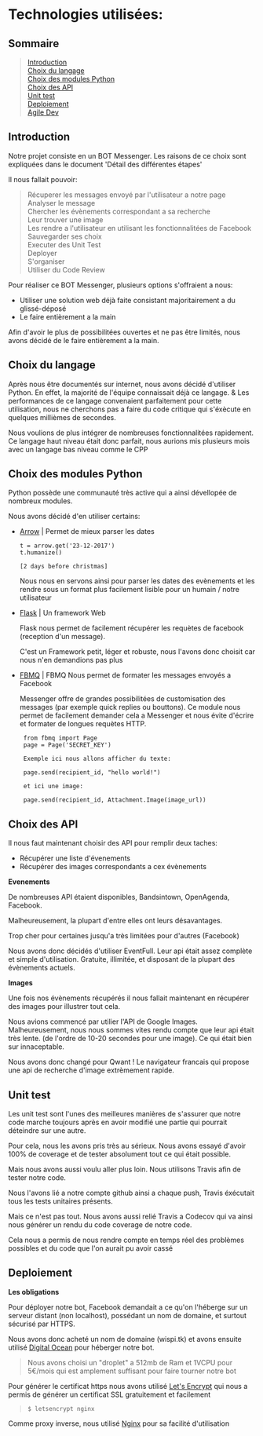 # Technologies utilisées:

## Sommaire
> [Introduction](#Introduction)  
> [Choix du langage](#Choix_du_langage)  
> [Choix des modules Python](#Choix_des_modules_Python)  
> [Choix des API](#Choix_des_API)  
> [Unit test](#Unit_test)  
> [Deploiement](#Deploiement)  
> [Agile Dev](#Agile_Dev)


## Introduction <a id="Introduction"></a>

 Notre projet consiste en un BOT Messenger. Les raisons de ce choix sont expliquées dans le document 'Détail des différentes étapes'

 Il nous fallait pouvoir:
 > Récuperer les messages envoyé par l'utilisateur a notre page  
 > Analyser le message  
 > Chercher les évènements correspondant a sa recherche  
 > Leur trouver une image  
 > Les rendre a l'utilisateur en utilisant les fonctionnalitées de Facebook  
 > Sauvegarder ses choix  
 > Executer des Unit Test  
 > Deployer  
 > S'organiser  
 > Utiliser du Code Review

 Pour réaliser ce BOT Messenger, plusieurs options s'offraient a nous:
 - Utiliser une solution web déjà faite consistant majoritairement a du glissé-déposé
 - Le faire entièrement a la main

 Afin d'avoir le plus de possibilitées ouvertes et ne pas être limités, nous avons décidé de le faire entièrement a la main.

## Choix du langage <a id="Choix_du_langage"></a>

 Après nous être documentés sur internet, nous avons décidé d'utiliser Python. En effet, la majorité de l'équipe connaissait déjà ce langage.
 &
 Les performances de ce langage convenaient parfaitement pour cette utilisation, nous ne cherchons pas a faire du code critique qui s'éxècute en quelques millièmes de secondes.

 Nous voulions de plus intégrer de nombreuses fonctionnalitées rapidement. Ce langage haut niveau était donc parfait, nous aurions mis plusieurs mois avec un langage bas niveau comme le CPP

## Choix des modules Python <a id="Choix_des_modules_Python"></a>

 Python possède une communauté très active qui a ainsi dévellopée de nombreux modules.

 Nous avons décidé d'en utiliser certains:

 - [Arrow](http://arrow.readthedocs.io/en/latest/) | Permet de mieux parser les dates
    ```
    t = arrow.get('23-12-2017')
    t.humanize()

    [2 days before christmas]
    ```
    Nous nous en servons ainsi pour parser les dates des evènements et les rendre sous un format plus facilement lisible pour un humain / notre utilisateur

 - [Flask](http://flask.pocoo.org) | Un framework Web

   Flask nous permet de facilement récupérer les requètes de facebook (reception d'un message).

   C'est un Framework petit, léger et robuste, nous l'avons donc choisit car nous n'en demandions pas plus

 - [FBMQ](https://github.com/conbus/fbmq) | FBMQ Nous permet de formater les messages envoyés a Facebook

   Messenger offre de grandes possibilitées de customisation des messages (par exemple quick replies ou bouttons).
   Ce module nous permet de facilement demander cela a Messenger et nous évite d'écrire et formater de longues requètes HTTP.
   ```
    from fbmq import Page
    page = Page('SECRET_KEY')

    Exemple ici nous allons afficher du texte:

    page.send(recipient_id, "hello world!")

    et ici une image:

    page.send(recipient_id, Attachment.Image(image_url))
   ```

## Choix des API <a id="Choix_des_API"></a>

 Il nous faut maintenant choisir des API pour remplir deux taches:

 - Récupérer une liste d'évenements
 - Récupérer des images correspondants a cex évènements

 **Evenements**

  De nombreuses API étaient disponibles, Bandsintown, OpenAgenda, Facebook.

  Malheureusement, la plupart d'entre elles ont leurs désavantages.

  Trop cher pour certaines jusqu'a très limitées pour d'autres (Facebook)

  Nous avons donc décidés d'utiliser EventFull. Leur api était assez complète et simple d'utilisation.
  Gratuite, illimitée, et disposant de la plupart des évènements actuels.

 **Images**

  Une fois nos évènements récupérés il nous fallait maintenant en récupérer des images pour illustrer tout cela.

  Nous avions commencé par utilier l'API de Google Images.  
  Malheureusement, nous nous sommes vites rendu compte que leur api était très lente. (de l'ordre de 10-20 secondes pour une image). Ce qui était bien sur innaceptable.

  Nous avons donc changé pour Qwant ! Le navigateur francais qui propose une api de recherche d'image extrèmement rapide.

## Unit test <a id="Unit_test"></a>

 Les unit test sont l'unes des meilleures manières de s'assurer que notre code marche toujours après en avoir modifié une partie qui pourrait déteindre sur une autre.

 Pour cela, nous les avons pris très au sérieux. Nous avons essayé d'avoir 100% de coverage et de tester absolument tout ce qui était possible.

 Mais nous avons aussi voulu aller plus loin.
 Nous utilisons Travis afin de tester notre code.

 Nous l'avons lié a notre compte github ainsi a chaque push, Travis éxécutait tous les tests unitaires présents.

 Mais ce n'est pas tout. Nous avons aussi relié Travis a Codecov qui va ainsi nous générer un rendu du code coverage de notre code.

 Cela nous a permis de nous rendre compte en temps réel des problèmes possibles et du code que l'on aurait pu avoir cassé

## Deploiement <a id="Deploiement"></a>
 **Les obligations**

  Pour déployer notre bot, Facebook demandait a ce qu'on l'héberge sur un serveur distant (non localhost), possédant un nom de domaine, et surtout sécurisé par HTTPS.

  Nous avons donc acheté un nom de domaine (wispi.tk) et avons ensuite utilisé [Digital Ocean](https://www.digitalocean.com/) pour héberger notre bot.
  > Nous avons choisi un "droplet" a 512mb de Ram et 1VCPU pour 5€/mois qui est amplement suffisant pour faire tourner notre bot

  Pour générer le certificat https nous avons utilisé [Let's Encrypt](https://letsencrypt.org/) qui nous a permis de générer un certificat SSL gratuitement et facilement
  > `$ letsencrypt nginx`

  Comme proxy inverse, nous utilisé [Nginx](https://www.nginx.com/) pour sa facilité d'utilisation


